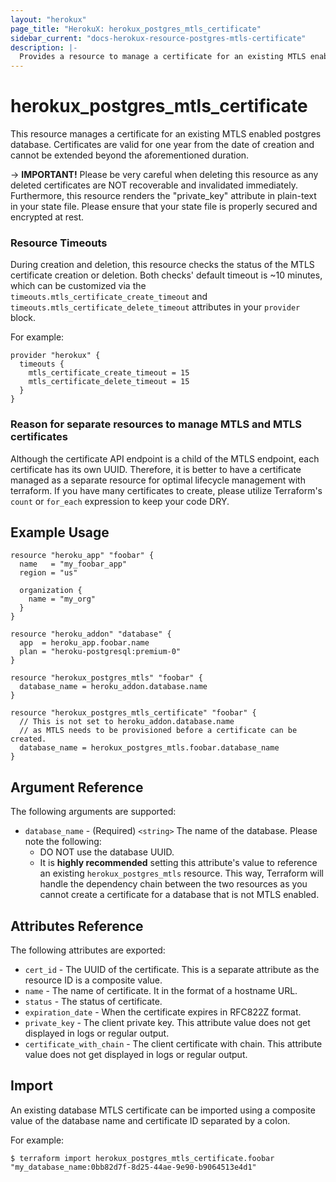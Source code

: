 ```yaml
---
layout: "herokux"
page_title: "HerokuX: herokux_postgres_mtls_certificate"
sidebar_current: "docs-herokux-resource-postgres-mtls-certificate"
description: |-
  Provides a resource to manage a certificate for an existing MTLS enabled postgres database
---
```


# herokux\_postgres\_mtls\_certificate

This resource manages a certificate for an existing MTLS enabled postgres database. Certificates are valid for one year from the date of creation and cannot be extended beyond the aforementioned duration.

-> **IMPORTANT!**
Please be very careful when deleting this resource as any deleted certificates are NOT recoverable and invalidated immediately.
Furthermore, this resource renders the "private_key" attribute in plain-text in your state file.
Please ensure that your state file is properly secured and encrypted at rest.

### Resource Timeouts
During creation and deletion, this resource checks the status of the MTLS certificate creation or deletion.
Both checks' default timeout is ~10 minutes, which can be customized via the `timeouts.mtls_certificate_create_timeout`
and `timeouts.mtls_certificate_delete_timeout` attributes in your `provider` block.

For example:

```hcl-terraform
provider "herokux" {
  timeouts {
    mtls_certificate_create_timeout = 15
    mtls_certificate_delete_timeout = 15
  }
}
```

### Reason for separate resources to manage MTLS and MTLS certificates
Although the certificate API endpoint is a child of the MTLS endpoint, each certificate has its own UUID. Therefore, it is better
to have a certificate managed as a separate resource for optimal lifecycle management with terraform. If you have many certificates
to create, please utilize Terraform's `count` or `for_each` expression to keep your code DRY.

## Example Usage

```hcl-terraform
resource "heroku_app" "foobar" {
  name   = "my_foobar_app"
  region = "us"

  organization {
    name = "my_org"
  }
}

resource "heroku_addon" "database" {
  app  = heroku_app.foobar.name
  plan = "heroku-postgresql:premium-0"
}

resource "herokux_postgres_mtls" "foobar" {
  database_name = heroku_addon.database.name
}

resource "herokux_postgres_mtls_certificate" "foobar" {
  // This is not set to heroku_addon.database.name
  // as MTLS needs to be provisioned before a certificate can be created.
  database_name = herokux_postgres_mtls.foobar.database_name
}
```

## Argument Reference

The following arguments are supported:

* `database_name` - (Required) `<string>` The name of the database. Please note the following:
    * DO NOT use the database UUID.
    * It is **highly recommended** setting this attribute's value to reference an existing `herokux_postgres_mtls` resource.
      This way, Terraform will handle the dependency chain between the two resources as you cannot create a certificate for
      a database that is not MTLS enabled.

## Attributes Reference

The following attributes are exported:

* `cert_id` - The UUID of the certificate. This is a separate attribute as the resource ID is a composite value.
* `name` - The name of certificate. It in the format of a hostname URL.
* `status` - The status of certificate.
* `expiration_date` - When the certificate expires in RFC822Z format.
* `private_key` - The client private key. This attribute value does not get displayed in logs or regular output.
* `certificate_with_chain` - The client certificate with chain. This attribute value does not get displayed in logs
or regular output.

## Import

An existing database MTLS certificate can be imported using a composite value
of the database name and certificate ID separated by a colon.

For example:

```shell script
$ terraform import herokux_postgres_mtls_certificate.foobar "my_database_name:0bb82d7f-8d25-44ae-9e90-b9064513e4d1"
```
